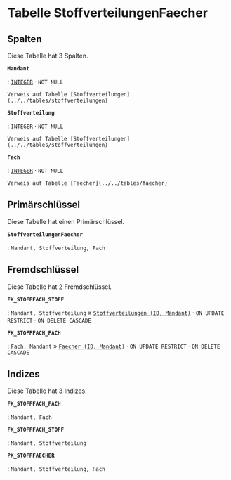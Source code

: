 # Tabelle **StoffverteilungenFaecher**

## Spalten

Diese Tabelle hat 3 Spalten.

**`Mandant`**

:   [`INTEGER`](https://firebirdsql.org/file/documentation/html/en/refdocs/fblangref40/firebird-40-language-reference.html#fblangref40-datatypes-inttypes) · `NOT NULL`

    Verweis auf Tabelle [Stoffverteilungen](../../tables/stoffverteilungen)

**`Stoffverteilung`**

:   [`INTEGER`](https://firebirdsql.org/file/documentation/html/en/refdocs/fblangref40/firebird-40-language-reference.html#fblangref40-datatypes-inttypes) · `NOT NULL`

    Verweis auf Tabelle [Stoffverteilungen](../../tables/stoffverteilungen)

**`Fach`**

:   [`INTEGER`](https://firebirdsql.org/file/documentation/html/en/refdocs/fblangref40/firebird-40-language-reference.html#fblangref40-datatypes-inttypes) · `NOT NULL`

    Verweis auf Tabelle [Faecher](../../tables/faecher)

## Primärschlüssel

Diese Tabelle hat einen Primärschlüssel.

**`StoffverteilungenFaecher`**

:   `Mandant, Stoffverteilung, Fach`

## Fremdschlüssel

Diese Tabelle hat 2 Fremdschlüssel.

**`FK_STOFFFACH_STOFF`**

:   `Mandant, Stoffverteilung` » [`Stoffverteilungen (ID, Mandant)`](../../tables/stoffverteilungen) · `ON UPDATE RESTRICT` · `ON DELETE CASCADE`

**`FK_STOFFFACH_FACH`**

:   `Fach, Mandant` » [`Faecher (ID, Mandant)`](../../tables/faecher) · `ON UPDATE RESTRICT` · `ON DELETE CASCADE`

## Indizes

Diese Tabelle hat 3 Indizes.

**`FK_STOFFFACH_FACH`**

:   `Mandant, Fach`

**`FK_STOFFFACH_STOFF`**

:   `Mandant, Stoffverteilung`

**`PK_STOFFFAECHER`**

:   `Mandant, Stoffverteilung, Fach`
